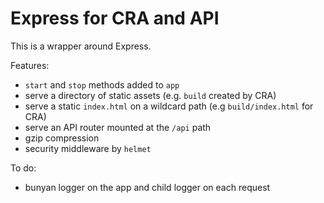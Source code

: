 # Express for CRA and API

This is a wrapper around Express.

Features:

- `start` and `stop` methods added to `app`
- serve a directory of static assets (e.g. `build` created by CRA)
- serve a static `index.html` on a wildcard path (e.g `build/index.html` for CRA)
- serve an API router mounted at the `/api` path
- gzip compression
- security middleware by `helmet`

To do:

- bunyan logger on the app and child logger on each request
